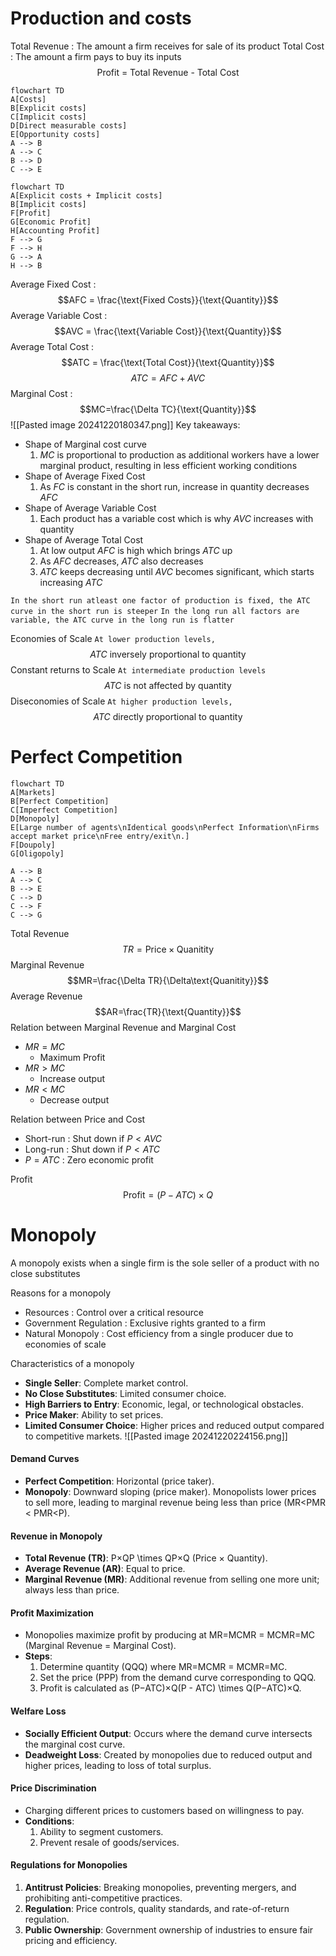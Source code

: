 # Production and costs
Total Revenue : The amount a firm receives for sale of its product 
Total Cost : The amount a firm pays to buy its inputs 
$$\text{Profit = Total Revenue - Total Cost}$$
```mermaid
flowchart TD
A[Costs]
B[Explicit costs]
C[Implicit costs]
D[Direct measurable costs]
E[Opportunity costs]
A --> B
A --> C
B --> D
C --> E
```

```mermaid
flowchart TD
A[Explicit costs + Implicit costs]
B[Implicit costs]
F[Profit]
G[Economic Profit]
H[Accounting Profit]
F --> G
F --> H
G --> A
H --> B
```

Average Fixed Cost :
$$AFC = \frac{\text{Fixed Costs}}{\text{Quantity}}$$
Average Variable Cost : 
$$AVC = \frac{\text{Variable Cost}}{\text{Quantity}}$$Average Total Cost :
$$ATC = \frac{\text{Total Cost}}{\text{Quantity}}$$
$$ATC = AFC + AVC$$
Marginal Cost : $$MC=\frac{\Delta TC}{\text{Quantity}}$$![[Pasted image 20241220180347.png]]
Key takeaways:
- Shape of Marginal cost curve
	1. $MC$ is proportional to production as additional workers have a lower marginal product, resulting in less efficient working conditions
- Shape of Average Fixed Cost
	1. As $FC$ is constant in the short run, increase in quantity decreases $AFC$ 
- Shape of Average Variable Cost
	1. Each product has a variable cost which is why $AVC$ increases with quantity
- Shape of Average Total Cost
	1. At low output $AFC$ is high which brings $ATC$ up
	2. As $AFC$ decreases, $ATC$ also decreases
	3. $ATC$ keeps decreasing until $AVC$ becomes significant, which starts increasing $ATC$

`In the short run atleast one factor of production is fixed, the ATC curve in the short run is steeper`
`In the long run all factors are variable, the ATC curve in the long run is flatter`

Economies of Scale
`At lower production levels,`
$$ATC\text{ inversely proportional to quantity}$$
Constant returns to Scale
`At intermediate production levels`
$$ATC \text{ is not affected by quantity}$$
Diseconomies of Scale
`At higher production levels,`
$$ATC\text{ directly proportional to quantity}$$

# Perfect Competition
```mermaid
flowchart TD
A[Markets]
B[Perfect Competition]
C[Imperfect Competition]
D[Monopoly]
E[Large number of agents\nIdentical goods\nPerfect Information\nFirms accept market price\nFree entry/exit\n.]
F[Doupoly]
G[Oligopoly]

A --> B
A --> C
B --> E
C --> D
C --> F
C --> G
```

Total Revenue$$TR = \text{Price}\times \text{Quanitity}$$
Marginal Revenue$$MR=\frac{\Delta TR}{\Delta\text{Quanitity}}$$Average Revenue$$AR=\frac{TR}{\text{Quantity}}$$
Relation between Marginal Revenue and Marginal Cost
- $MR = MC$
	- Maximum Profit
- $MR > MC$
	- Increase output
- $MR<MC$ 
	- Decrease output

Relation between Price and Cost
- Short-run : Shut down if $P<AVC$
- Long-run : Shut down if $P< ATC$ 
- $P = ATC$ : Zero economic profit

Profit$$\text{Profit} = (P-ATC)\times Q$$
# Monopoly
A monopoly exists when a single firm is the sole seller of a product with no close substitutes

Reasons for a monopoly
- Resources : Control over a critical resource
- Government Regulation : Exclusive rights granted to a firm
- Natural Monopoly : Cost efficiency from a single producer due to economies of scale

Characteristics of a monopoly
- **Single Seller**: Complete market control.
- **No Close Substitutes**: Limited consumer choice.
- **High Barriers to Entry**: Economic, legal, or technological obstacles.
- **Price Maker**: Ability to set prices.
- **Limited Consumer Choice**: Higher prices and reduced output compared to competitive markets.
![[Pasted image 20241220224156.png]]
#### **Demand Curves**

- **Perfect Competition**: Horizontal (price taker).
- **Monopoly**: Downward sloping (price maker). Monopolists lower prices to sell more, leading to marginal revenue being less than price (MR<PMR < PMR<P).

#### **Revenue in Monopoly**

- **Total Revenue (TR)**: P×QP \times QP×Q (Price × Quantity).
- **Average Revenue (AR)**: Equal to price.
- **Marginal Revenue (MR)**: Additional revenue from selling one more unit; always less than price.

#### **Profit Maximization**

- Monopolies maximize profit by producing at MR=MCMR = MCMR=MC (Marginal Revenue = Marginal Cost).
- **Steps**:
    1. Determine quantity (QQQ) where MR=MCMR = MCMR=MC.
    2. Set the price (PPP) from the demand curve corresponding to QQQ.
    3. Profit is calculated as (P−ATC)×Q(P - ATC) \times Q(P−ATC)×Q.

#### **Welfare Loss**

- **Socially Efficient Output**: Occurs where the demand curve intersects the marginal cost curve.
- **Deadweight Loss**: Created by monopolies due to reduced output and higher prices, leading to loss of total surplus.

#### **Price Discrimination**

- Charging different prices to customers based on willingness to pay.
- **Conditions**:
    1. Ability to segment customers.
    2. Prevent resale of goods/services.

#### **Regulations for Monopolies**

1. **Antitrust Policies**: Breaking monopolies, preventing mergers, and prohibiting anti-competitive practices.
2. **Regulation**: Price controls, quality standards, and rate-of-return regulation.
3. **Public Ownership**: Government ownership of industries to ensure fair pricing and efficiency.